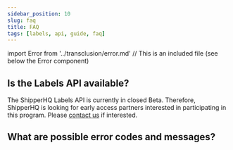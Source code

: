 ```yaml
---
sidebar_position: 10
slug: faq
title: FAQ
tags: [labels, api, guide, faq]
---
```

import Error from '../transclusion/error.md' // This is an included file (see below the Error component)

## Is the Labels API available?

The ShipperHQ Labels API is currently in closed Beta. Therefore, ShipperHQ is looking for early access partners interested in participating in this program.
Please [contact us](/contact) if interested.

## What are possible error codes and messages?
[//]: # (ERROR CODES LIST)
[//]: # (This is an imported file - Do not modify directly this section)
[//]: # (Look for the import statement at the top of the file to have the path of the included file)
<Error components={props.components} />
